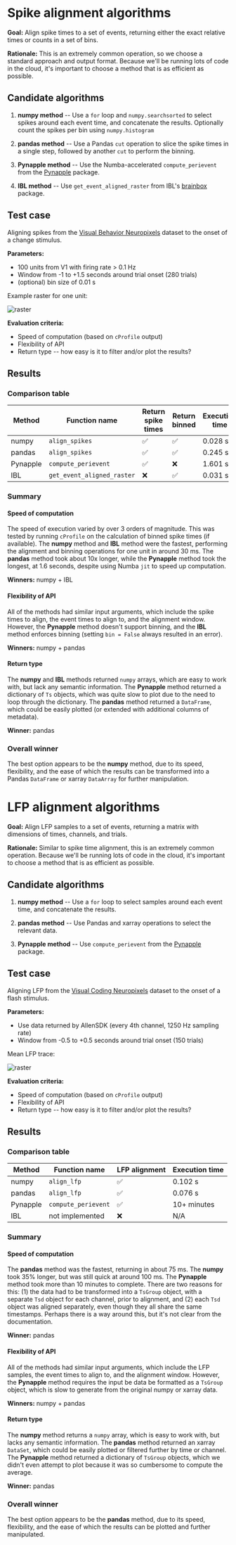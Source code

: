 # Spike alignment algorithms

**Goal:** Align spike times to a set of events, returning either the exact relative times or counts in a set of bins.

**Rationale:** This is an extremely common operation, so we choose a standard approach and output format. Because we'll be running lots of code in the cloud, it's important to choose a method that is as efficient as possible.

## Candidate algorithms

1. **numpy method** -- Use a `for` loop and `numpy.searchsorted` to select spikes around each event time, and concatenate the results. Optionally count the spikes per bin using `numpy.histogram`

2. **pandas method** -- Use a Pandas `cut` operation to slice the spike times in a single step, followed by another `cut` to perform the binning.

3. **Pynapple method** -- Use the Numba-accelerated `compute_perievent` from the [Pynapple](https://peyrachelab.github.io/pynapple/) package.

4. **IBL method** -- Use `get_event_aligned_raster` from IBL's [brainbox](https://int-brain-lab.github.io/iblenv/_autosummary/brainbox.html) package.

## Test case

Aligning spikes from the [Visual Behavior Neuropixels](https://allensdk.readthedocs.io/en/latest/visual_behavior_neuropixels.html) dataset to the onset of a change stimulus.

**Parameters:**

- 100 units from V1 with firing rate > 0.1 Hz
- Window from -1 to +1.5 seconds around trial onset (280 trials)
- (optional) bin size of 0.01 s

Example raster for one unit:

![raster](raster.png)

**Evaluation criteria:**

- Speed of computation (based on `cProfile` output)
- Flexibility of API
- Return type -- how easy is it to filter and/or plot the results?

## Results

### Comparison table

| Method   | Function name              | Return spike times | Return binned | Execution time |
| -------- | -------------------------- | ------------------ | ------------- | -------------- |
| numpy    | `align_spikes`             | ✅                 | ✅            | 0.028 s        |
| pandas   | `align_spikes`             | ✅                 | ✅            | 0.245 s        |
| Pynapple | `compute_perievent`        | ✅                 | ❌            | 1.601 s        |
| IBL      | `get_event_aligned_raster` | ❌                 | ✅            | 0.031 s        |

### Summary

#### Speed of computation

The speed of execution varied by over 3 orders of magnitude. This was tested by running `cProfile` on the calculation of binned spike times (if available). The **numpy** method and **IBL** method were the fastest, performing the alignment and binning operations for one unit in around 30 ms. The **pandas** method took about 10x longer, while the **Pynapple** method took the longest, at 1.6 seconds, despite using Numba `jit` to speed up computation.

**Winners:** numpy + IBL

#### Flexibility of API

All of the methods had similar input arguments, which include the spike times to align, the event times to align to, and the alignment window. However, the **Pynapple** method doesn't support binning, and the **IBL** method enforces binning (setting `bin = False` always resulted in an error).

**Winners:** numpy + pandas

#### Return type

The **numpy** and **IBL** methods returned `numpy` arrays, which are easy to work with, but lack any semantic information. The **Pynapple** method returned a dictionary of `Ts` objects, which was quite slow to plot due to the need to loop through the dictionary. The **pandas** method returned a `DataFrame`, which could be easily plotted (or extended with additional columns of metadata).

**Winner:** pandas

### Overall winner

The best option appears to be the **numpy** method, due to its speed, flexibility, and the ease of which the results can be transformed into a Pandas `DataFrame` or xarray `DataArray` for further manipulation.

# LFP alignment algorithms

**Goal:** Align LFP samples to a set of events, returning a matrix with dimensions of times, channels, and trials.

**Rationale:** Similar to spike time alignment, this is an extremely common operation. Because we'll be running lots of code in the cloud, it's important to choose a method that is as efficient as possible.

## Candidate algorithms

1. **numpy method** -- Use a `for` loop to select samples around each event time, and concatenate the results.

2. **pandas method** -- Use Pandas and xarray operations to select the relevant data.

3. **Pynapple method** -- Use `compute_perievent` from the [Pynapple](https://peyrachelab.github.io/pynapple/) package.

## Test case

Aligning LFP from the [Visual Coding Neuropixels](https://allensdk.readthedocs.io/en/latest/visual_coding_neuropixels.html) dataset to the onset of a flash stimulus.

**Parameters:**

- Use data returned by AllenSDK (every 4th channel, 1250 Hz sampling rate)
- Window from -0.5 to +0.5 seconds around trial onset (150 trials)

Mean LFP trace:

![raster](lfp.png)

**Evaluation criteria:**

- Speed of computation (based on `cProfile` output)
- Flexibility of API
- Return type -- how easy is it to filter and/or plot the results?

## Results

### Comparison table

| Method   | Function name       | LFP alignment | Execution time |
| -------- | ------------------- | ------------- | -------------- |
| numpy    | `align_lfp`         | ✅            | 0.102 s        |
| pandas   | `align_lfp`         | ✅            | 0.076 s        |
| Pynapple | `compute_perievent` | ✅            | 10+ minutes    |
| IBL      | not implemented     | ❌            | N/A            |

### Summary

#### Speed of computation

The **pandas** method was the fastest, returning in about 75 ms. The **numpy** took 35% longer, but was still quick at around 100 ms. The **Pynapple** method took more than 10 minutes to complete. There are two reasons for this: (1) the data had to be transformed into a `TsGroup` object, with a separate `Tsd` object for each channel, prior to alignment, and (2) each `Tsd` object was aligned separately, even though they all share the same timestamps. Perhaps there is a way around this, but it's not clear from the documentation.

**Winner:** pandas

#### Flexibility of API

All of the methods had similar input arguments, which include the LFP samples, the event times to align to, and the alignment window. However, the **Pynapple** method requires the input be data be formatted as a `TsGroup` object, which is slow to generate from the original numpy or xarray data.

**Winners:** numpy + pandas

#### Return type

The **numpy** method returns a `numpy` array, which is easy to work with, but lacks any semantic information. The **pandas** method returned an xarray `DataSet`, which could be easily plotted or filtered further by time or channel. The **Pynapple** method returned a dictionary of `TsGroup` objects, which we didn't even attempt to plot because it was so cumbersome to compute the average.

**Winner:** pandas

### Overall winner

The best option appears to be the **pandas** method, due to its speed, flexibility, and the ease of which the results can be plotted and further manipulated.
